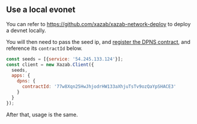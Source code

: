 ## Use a local evonet

You can refer to https://github.com/xazab/xazab-network-deploy to deploy a devnet locally.   

You will then need to pass the seed ip, and [register the DPNS contract](https://github.com/xazab/dpns-contract), and reference its `contractId` below.

```js
const seeds = [{service: '54.245.133.124'}];
const client = new Xazab.Client({
  seeds,
  apps: {
    dpns: {
      contractId: '77w8Xqn25HwJhjodrHW133aXhjuTsTv9ozQaYpSHACE3'
    }
  }
});
```

After that, usage is the same.

